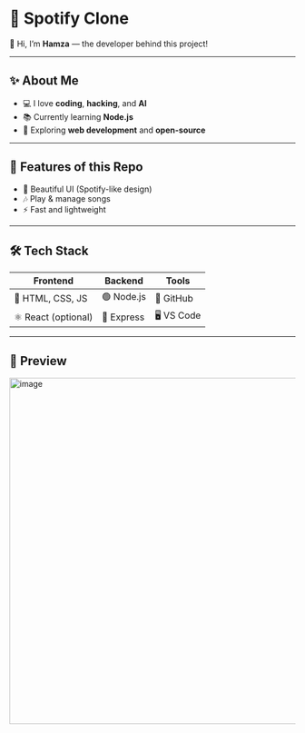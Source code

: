 # 🎵 Spotify Clone

👋 Hi, I’m **Hamza** — the developer behind this project!  

---

## ✨ About Me
- 💻 I love **coding**, **hacking**, and **AI**  
- 📚 Currently learning **Node.js**  
- 🚀 Exploring **web development** and **open-source**  

---

## 🎯 Features of this Repo
- 🎨 Beautiful UI (Spotify-like design)  
- 🎶 Play & manage songs  
- ⚡ Fast and lightweight  

---

## 🛠️ Tech Stack
| Frontend | Backend | Tools |
|----------|---------|-------|
| 🎨 HTML, CSS, JS | 🟢 Node.js | 🐙 GitHub |
| ⚛️ React (optional) | 🚀 Express | 🖥️ VS Code |

---

## 📸 Preview
<img width="1362" height="610" alt="image" src="https://github.com/user-attachments/assets/631e98e3-b7b2-471a-8346-d868983501bb" />

